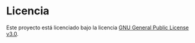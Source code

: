 # Licencia

Este proyecto está licenciado bajo la licencia [GNU General Public License v3.0](https://www.gnu.org/licenses/gpl-3.0).
